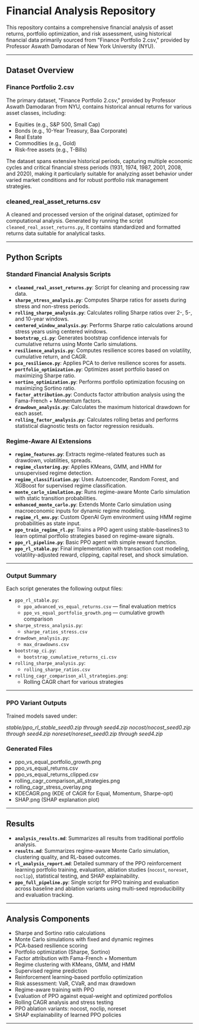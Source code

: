 # Financial Analysis Repository

This repository contains a comprehensive financial analysis of asset returns, portfolio optimization, and risk assessment, using historical financial data primarily sourced from "Finance Portfolio 2.csv," provided by Professor Aswath Damodaran of New York University (NYU).

---

## Dataset Overview

### Finance Portfolio 2.csv

The primary dataset, "Finance Portfolio 2.csv," provided by Professor Aswath Damodaran from NYU, contains historical annual returns for various asset classes, including:

* Equities (e.g., S&P 500, Small Cap)
* Bonds (e.g., 10-Year Treasury, Baa Corporate)
* Real Estate
* Commodities (e.g., Gold)
* Risk-free assets (e.g., T-Bills)

The dataset spans extensive historical periods, capturing multiple economic cycles and critical financial stress periods (1931, 1974, 1987, 2001, 2008, and 2020), making it particularly suitable for analyzing asset behavior under varied market conditions and for robust portfolio risk management strategies.

### cleaned_real_asset_returns.csv

A cleaned and processed version of the original dataset, optimized for computational analysis. Generated by running the script `cleaned_real_asset_returns.py`, it contains standardized and formatted returns data suitable for analytical tasks.

---

## Python Scripts

### Standard Financial Analysis Scripts

* **`cleaned_real_asset_returns.py`**: Script for cleaning and processing raw data.
* **`sharpe_stress_analysis.py`**: Computes Sharpe ratios for assets during stress and non-stress periods.
* **`rolling_sharpe_analysis.py`**: Calculates rolling Sharpe ratios over 2-, 5-, and 10-year windows.
* **`centered_window_analysis.py`**: Performs Sharpe ratio calculations around stress years using centered windows.
* **`bootstrap_ci.py`**: Generates bootstrap confidence intervals for cumulative returns using Monte Carlo simulations.
* **`resilience_analysis.py`**: Computes resilience scores based on volatility, cumulative return, and CAGR.
* **`pca_resilience.py`**: Applies PCA to derive resilience scores for assets.
* **`portfolio_optimization.py`**: Optimizes asset portfolio based on maximizing Sharpe ratio.
* **`sortino_optimization.py`**: Performs portfolio optimization focusing on maximizing Sortino ratio.
* **`factor_attribution.py`**: Conducts factor attribution analysis using the Fama-French + Momentum factors.
* **`drawdown_analysis.py`**: Calculates the maximum historical drawdown for each asset.
* **`rolling_factor_analysis.py`**: Calculates rolling betas and performs statistical diagnostic tests on factor regression residuals.

### Regime-Aware AI Extensions

* **`regime_features.py`**: Extracts regime-related features such as drawdown, volatilities, spreads.
* **`regime_clustering.py`**: Applies KMeans, GMM, and HMM for unsupervised regime detection.
* **`regime_classification.py`**: Uses Autoencoder, Random Forest, and XGBoost for supervised regime classification.
* **`monte_carlo_simulation.py`**: Runs regime-aware Monte Carlo simulation with static transition probabilities.
* **`enhanced_monte_carlo.py`**: Extends Monte Carlo simulation using macroeconomic inputs for dynamic regime modeling.
* **`regime_rl_env.py`**: Custom OpenAI Gym environment using HMM regime probabilities as state input.
* **`ppo_train_regime_rl.py`**: Trains a PPO agent using stable-baselines3 to learn optimal portfolio strategies based on regime-aware signals.
* **`ppo_rl_pipeline.py`**: Basic PPO agent with simple reward function.
* **`ppo_rl_stable.py`**: Final implementation with transaction cost modeling, volatility-adjusted reward, clipping, capital reset, and shock simulation.

---

### Output Summary

Each script generates the following output files:

* `ppo_rl_stable.py`:  
  - `ppo_advanced_vs_equal_returns.csv` — final evaluation metrics  
  - `ppo_vs_equal_portfolio_growth.png` — cumulative growth comparison  
* `sharpe_stress_analysis.py`:  
  - `sharpe_ratios_stress.csv`  
* `drawdown_analysis.py`:  
  - `max_drawdowns.csv`  
* `bootstrap_ci.py`:  
  - `bootstrap_cumulative_returns_ci.csv`  
* `rolling_sharpe_analysis.py`:  
  - `rolling_sharpe_ratios.csv`  
* `rolling_cagr_comparison_all_strategies.png`:  
  - Rolling CAGR chart for various strategies

---

### PPO Variant Outputs

Trained models saved under:

*stable/ppo_rl_stable_seed0.zip through seed4.zip*
*nocost/nocost_seed0.zip through seed4.zip*
*noreset/noreset_seed0.zip through seed4.zip*

### Generated Files

* ppo_vs_equal_portfolio_growth.png
* ppo_vs_equal_returns.csv
* ppo_vs_equal_returns_clipped.csv
* rolling_cagr_comparison_all_strategies.png
* rolling_cagr_stress_overlay.png
* KDECAGR.png (KDE of CAGR for Equal, Momentum, Sharpe-opt)
* SHAP.png (SHAP explanation plot)

---

## Results

* **`analysis_results.md`**: Summarizes all results from traditional portfolio analysis.  
* **`results.md`**: Summarizes regime-aware Monte Carlo simulation, clustering quality, and RL-based outcomes.  
* **`rl_analysis_report.md`**: Detailed summary of the PPO reinforcement learning portfolio training, evaluation, ablation studies (`nocost`, `noreset`, `noclip`), statistical testing, and SHAP explainability.  
* **`ppo_full_pipeline.py`**: Single script for PPO training and evaluation across baseline and ablation variants using multi-seed reproducibility and evaluation tracking.


---

## Analysis Components

* Sharpe and Sortino ratio calculations
* Monte Carlo simulations with fixed and dynamic regimes
* PCA-based resilience scoring
* Portfolio optimization (Sharpe, Sortino)
* Factor attribution with Fama-French + Momentum
* Regime clustering with KMeans, GMM, and HMM
* Supervised regime prediction
* Reinforcement learning-based portfolio optimization
* Risk assessment: VaR, CVaR, and max drawdown
* Regime-aware training with PPO
* Evaluation of PPO against equal-weight and optimized portfolios
* Rolling CAGR analysis and stress testing
* PPO ablation variants: nocost, noclip, noreset
* SHAP explainability of learned PPO policies

---

